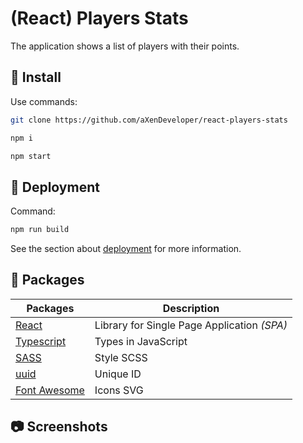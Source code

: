 # (React) Players Stats

The application shows a list of players with their points.

## 🧰 Install

Use commands:

```bash
git clone https://github.com/aXenDeveloper/react-players-stats

npm i

npm start
```

## 🔨 Deployment

Command:

```bash
npm run build
```

See the section about [deployment](https://facebook.github.io/create-react-app/docs/deployment) for more information.

## 📂 Packages

| Packages                                      | Description                                 |
| --------------------------------------------- | ------------------------------------------- |
| [React](https://reactjs.org/)                 | Library for Single Page Application _(SPA)_ |
| [Typescript](https://www.typescriptlang.org/) | Types in JavaScript                         |
| [SASS](https://sass-lang.com/)                | Style SCSS                                  |
| [uuid](https://www.npmjs.com/package/uuid)    | Unique ID                                   |
| [Font Awesome](https://fontawesome.com/)      | Icons SVG                                   |

## 📷 Screenshots
